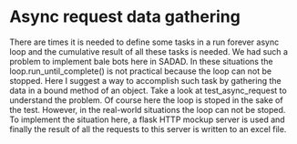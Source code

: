 # Async request data gathering

There are times it is needed to define some tasks in a run forever async loop
and the cumulative result of all these tasks is needed. We had such a problem
to implement bale bots here in SADAD. In these situations the loop.run_until_complete()
is not practical because the loop can not be stopped. 
Here I suggest a way to accomplish   such task by gathering the data in a bound method of an object.
Take a look at test_async_request to understand the problem. Of course here the
loop is stoped in the sake of the test. However, in the real-world situations the
loop can not be stoped. To implement the situation here, a flask HTTP mockup
server is used and finally the result of all the requests to this server is written to an
excel file. 

